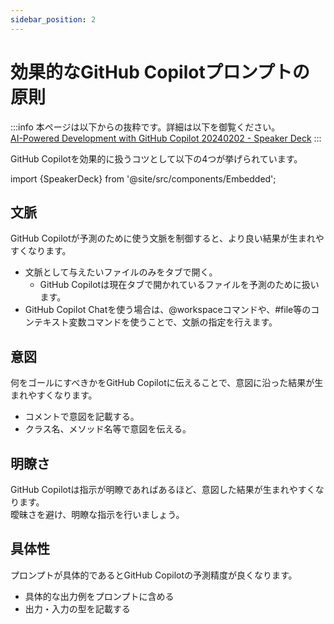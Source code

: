 ```yaml
---
sidebar_position: 2
---
```


# 効果的なGitHub Copilotプロンプトの原則

:::info
本ページは以下からの抜粋です。詳細は以下を御覧ください。<br/>
[AI-Powered Development with GitHub Copilot 20240202 - Speaker Deck](https://speakerdeck.com/yuhattor/ai-powered-development-with-github-copilot-20240202)
:::
<br/>

GitHub Copilotを効果的に扱うコツとして以下の4つが挙げられています。

import {SpeakerDeck} from '@site/src/components/Embedded';

<!-- https://speakerdeck.com/yuhattor/ai-powered-development-with-github-copilot-20240202 -->
<SpeakerDeck slideId="c183f4601ad7409da0d473f98f93a892"  page={19} />

## 文脈

GitHub Copilotが予測のために使う文脈を制御すると、より良い結果が生まれやすくなります。

- 文脈として与えたいファイルのみをタブで開く。
  - GitHub Copilotは現在タブで開かれているファイルを予測のために扱います。
- GitHub Copilot Chatを使う場合は、@workspaceコマンドや、#file等のコンテキスト変数コマンドを使うことで、文脈の指定を行えます。

## 意図

何をゴールにすべきかをGitHub Copilotに伝えることで、意図に沿った結果が生まれやすくなります。

- コメントで意図を記載する。
- クラス名、メソッド名等で意図を伝える。

## 明瞭さ

GitHub Copilotは指示が明瞭であればあるほど、意図した結果が生まれやすくなります。<br/>
曖昧さを避け、明瞭な指示を行いましょう。

## 具体性

プロンプトが具体的であるとGitHub Copilotの予測精度が良くなります。

- 具体的な出力例をプロンプトに含める
- 出力・入力の型を記載する

